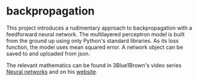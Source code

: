 # backpropagation
This project introduces a rudimentary approach to backpropagation with a feedforward neural network. The multilayered perceptron model is built from the ground up using only Python's standard libraries. As its loss function, the model uses mean squared error. A network object can be saved to and uploaded from json.

The relevant mathematics can be found in 3Blue1Brown's video series [Neural networks](https://youtube.com/playlist?list=PLZHQObOWTQDNU6R1_67000Dx_ZCJB-3pi&si=ZHQVZqUEgnU43_X4) and on his [website](https://www.3blue1brown.com/topics/neural-networks).

